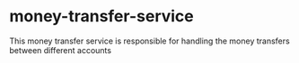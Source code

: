 # money-transfer-service
This money transfer service is responsible for handling the money transfers between different accounts
